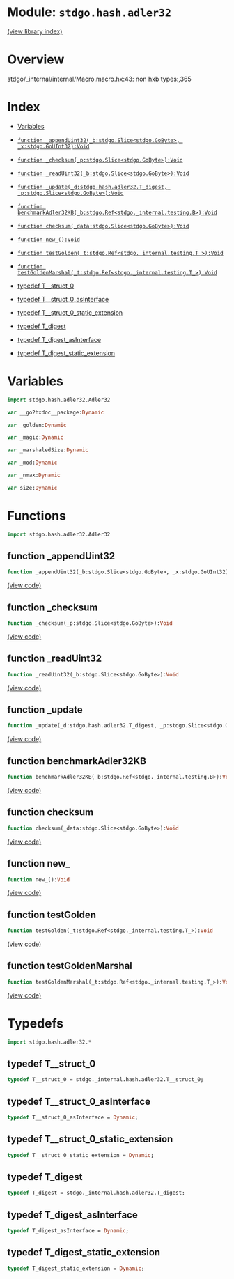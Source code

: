 # Module: `stdgo.hash.adler32`

[(view library index)](../../stdgo.md)


# Overview


stdgo/_internal/internal/Macro.macro.hx:43: non hxb types:,365

# Index


- [Variables](<#variables>)

- [`function _appendUint32(_b:stdgo.Slice<stdgo.GoByte>, _x:stdgo.GoUInt32):Void`](<#function-_appenduint32>)

- [`function _checksum(_p:stdgo.Slice<stdgo.GoByte>):Void`](<#function-_checksum>)

- [`function _readUint32(_b:stdgo.Slice<stdgo.GoByte>):Void`](<#function-_readuint32>)

- [`function _update(_d:stdgo.hash.adler32.T_digest, _p:stdgo.Slice<stdgo.GoByte>):Void`](<#function-_update>)

- [`function benchmarkAdler32KB(_b:stdgo.Ref<stdgo._internal.testing.B>):Void`](<#function-benchmarkadler32kb>)

- [`function checksum(_data:stdgo.Slice<stdgo.GoByte>):Void`](<#function-checksum>)

- [`function new_():Void`](<#function-new_>)

- [`function testGolden(_t:stdgo.Ref<stdgo._internal.testing.T_>):Void`](<#function-testgolden>)

- [`function testGoldenMarshal(_t:stdgo.Ref<stdgo._internal.testing.T_>):Void`](<#function-testgoldenmarshal>)

- [typedef T\_\_struct\_0](<#typedef-t__struct_0>)

- [typedef T\_\_struct\_0\_asInterface](<#typedef-t__struct_0_asinterface>)

- [typedef T\_\_struct\_0\_static\_extension](<#typedef-t__struct_0_static_extension>)

- [typedef T\_digest](<#typedef-t_digest>)

- [typedef T\_digest\_asInterface](<#typedef-t_digest_asinterface>)

- [typedef T\_digest\_static\_extension](<#typedef-t_digest_static_extension>)

# Variables


```haxe
import stdgo.hash.adler32.Adler32
```


```haxe
var __go2hxdoc__package:Dynamic
```


```haxe
var _golden:Dynamic
```


```haxe
var _magic:Dynamic
```


```haxe
var _marshaledSize:Dynamic
```


```haxe
var _mod:Dynamic
```


```haxe
var _nmax:Dynamic
```


```haxe
var size:Dynamic
```


# Functions


```haxe
import stdgo.hash.adler32.Adler32
```


## function \_appendUint32


```haxe
function _appendUint32(_b:stdgo.Slice<stdgo.GoByte>, _x:stdgo.GoUInt32):Void
```


[\(view code\)](<./Adler32.hx#L14>)


## function \_checksum


```haxe
function _checksum(_p:stdgo.Slice<stdgo.GoByte>):Void
```


[\(view code\)](<./Adler32.hx#L18>)


## function \_readUint32


```haxe
function _readUint32(_b:stdgo.Slice<stdgo.GoByte>):Void
```


[\(view code\)](<./Adler32.hx#L15>)


## function \_update


```haxe
function _update(_d:stdgo.hash.adler32.T_digest, _p:stdgo.Slice<stdgo.GoByte>):Void
```


[\(view code\)](<./Adler32.hx#L16>)


## function benchmarkAdler32KB


```haxe
function benchmarkAdler32KB(_b:stdgo.Ref<stdgo._internal.testing.B>):Void
```


[\(view code\)](<./Adler32.hx#L21>)


## function checksum


```haxe
function checksum(_data:stdgo.Slice<stdgo.GoByte>):Void
```


[\(view code\)](<./Adler32.hx#L17>)


## function new\_


```haxe
function new_():Void
```


[\(view code\)](<./Adler32.hx#L13>)


## function testGolden


```haxe
function testGolden(_t:stdgo.Ref<stdgo._internal.testing.T_>):Void
```


[\(view code\)](<./Adler32.hx#L19>)


## function testGoldenMarshal


```haxe
function testGoldenMarshal(_t:stdgo.Ref<stdgo._internal.testing.T_>):Void
```


[\(view code\)](<./Adler32.hx#L20>)


# Typedefs


```haxe
import stdgo.hash.adler32.*
```


## typedef T\_\_struct\_0


```haxe
typedef T__struct_0 = stdgo._internal.hash.adler32.T__struct_0;
```


## typedef T\_\_struct\_0\_asInterface


```haxe
typedef T__struct_0_asInterface = Dynamic;
```


## typedef T\_\_struct\_0\_static\_extension


```haxe
typedef T__struct_0_static_extension = Dynamic;
```


## typedef T\_digest


```haxe
typedef T_digest = stdgo._internal.hash.adler32.T_digest;
```


## typedef T\_digest\_asInterface


```haxe
typedef T_digest_asInterface = Dynamic;
```


## typedef T\_digest\_static\_extension


```haxe
typedef T_digest_static_extension = Dynamic;
```


